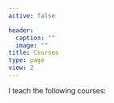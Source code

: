 ```yaml
---
active: false

header:
  caption: ""
  image: ""
title: Courses
type: page
view: 2
---
```


I teach the following courses:
